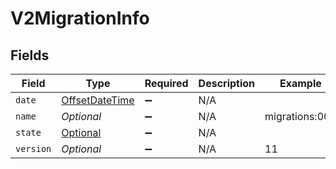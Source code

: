 # V2MigrationInfo


## Fields

| Field                                                                                     | Type                                                                                      | Required                                                                                  | Description                                                                               | Example                                                                                   |
| ----------------------------------------------------------------------------------------- | ----------------------------------------------------------------------------------------- | ----------------------------------------------------------------------------------------- | ----------------------------------------------------------------------------------------- | ----------------------------------------------------------------------------------------- |
| `date`                                                                                    | [OffsetDateTime](https://docs.oracle.com/javase/8/docs/api/java/time/OffsetDateTime.html) | :heavy_minus_sign:                                                                        | N/A                                                                                       |                                                                                           |
| `name`                                                                                    | *Optional<String>*                                                                        | :heavy_minus_sign:                                                                        | N/A                                                                                       | migrations:001                                                                            |
| `state`                                                                                   | [Optional<V2MigrationInfoState>](../../models/shared/V2MigrationInfoState.md)             | :heavy_minus_sign:                                                                        | N/A                                                                                       |                                                                                           |
| `version`                                                                                 | *Optional<Long>*                                                                          | :heavy_minus_sign:                                                                        | N/A                                                                                       | 11                                                                                        |